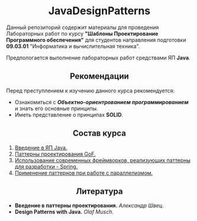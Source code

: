 <h1 align="center">
   JavaDesignPatterns
</h1>

Данный репозиторий содержит материалы для проведения Лабораторных работ по курсу **"Шаблоны Проектирование Программного
обеспечения"** для студентов направления подготовки **09.03.01** "Информатика и вычислительная техника".

Предпологается выполнение лабораторных работ средствами ЯП **Java**.

<h2 align="center">
   Рекомендации
</h2>

Перед преступлением к изучению данного курса рекомендуется:

- Ознакомиться с ***Объектно-ориентрованием программированием*** и знать его основные принципы.
- Иметь представление о принципах **SOLID**.

<h2 align="center">
   Состав курса
</h2>

1. [Введение в ЯП Java.](https://github.com/evilpeopletyranny/JavaDesignPatterns/blob/main/src/introduction)
2. [Паттерны проектирования GoF.](https://github.com/evilpeopletyranny/JavaDesignPatterns/blob/main/src/patterns)
3. [Использование современных фреймворков, реализующих паттерны для разработки - Spring.](https://github.com/evilpeopletyranny/JavaDesignPatterns/blob/main/src/spring)
4. [Применение паттернов при работе с параллелизмом.](https://github.com/evilpeopletyranny/JavaDesignPatterns/blob/main/src/concurrency)

<h2 align="center">
   Литература
</h2>

- **Введение в паттерны проектирования.** *Александр Швец*.
- **Design Patterns with Java.** *Olaf Musch*.